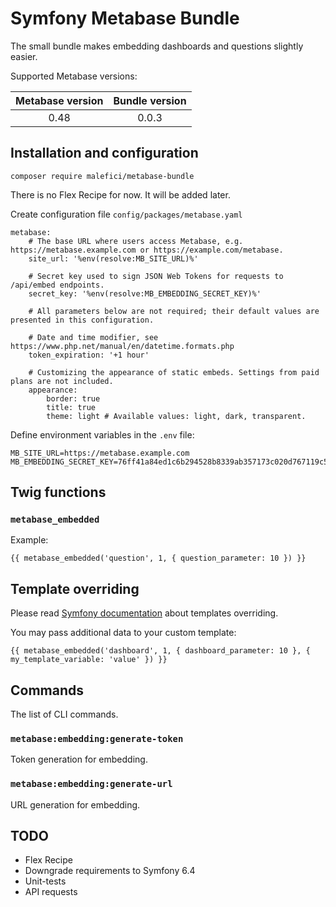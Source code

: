 Symfony Metabase Bundle
=======================

The small bundle makes embedding dashboards and questions slightly easier.

Supported Metabase versions:

| Metabase version | Bundle version |
|:----------------:|:--------------:|
|       0.48       |     0.0.3      |


## Installation and configuration

```
composer require malefici/metabase-bundle
```

There is no Flex Recipe for now. It will be added later.

Create configuration file `config/packages/metabase.yaml`

```
metabase:
    # The base URL where users access Metabase, e.g. https://metabase.example.com or https://example.com/metabase.
    site_url: '%env(resolve:MB_SITE_URL)%'

    # Secret key used to sign JSON Web Tokens for requests to /api/embed endpoints.
    secret_key: '%env(resolve:MB_EMBEDDING_SECRET_KEY)%'

    # All parameters below are not required; their default values are presented in this configuration.

    # Date and time modifier, see https://www.php.net/manual/en/datetime.formats.php
    token_expiration: '+1 hour'

    # Customizing the appearance of static embeds. Settings from paid plans are not included.
    appearance:
        border: true
        title: true
        theme: light # Available values: light, dark, transparent.
```

Define environment variables in the `.env` file:

```
MB_SITE_URL=https://metabase.example.com
MB_EMBEDDING_SECRET_KEY=76ff41a84ed1c6b294528b8339ab357173c020d767119c571d931eae27bd07d5
```


## Twig functions

### `metabase_embedded`

Example:

```
{{ metabase_embedded('question', 1, { question_parameter: 10 }) }}
```


## Template overriding

Please read [Symfony documentation](https://symfony.com/doc/current/bundles/override.html) about templates overriding.

You may pass additional data to your custom template:

```
{{ metabase_embedded('dashboard', 1, { dashboard_parameter: 10 }, { my_template_variable: 'value' }) }}
```


## Commands

The list of CLI commands.


### `metabase:embedding:generate-token`

Token generation for embedding.


### `metabase:embedding:generate-url`

URL generation for embedding.


## TODO

 - Flex Recipe
 - Downgrade requirements to Symfony 6.4
 - Unit-tests
 - API requests
